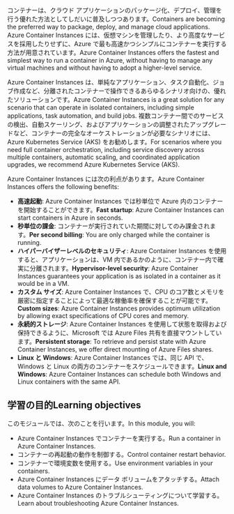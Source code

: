 <span data-ttu-id="08871-101">コンテナーは、クラウド アプリケーションのパッケージ化、デプロイ、管理を行う優れた方法としてしだいに普及しつつあります。</span><span class="sxs-lookup"><span data-stu-id="08871-101">Containers are becoming the preferred way to package, deploy, and manage cloud applications.</span></span> <span data-ttu-id="08871-102">Azure Container Instances には、仮想マシンを管理したり、より高度なサービスを採用したりせずに、Azure で最も高速かつシンプルにコンテナーを実行する方法が用意されています。</span><span class="sxs-lookup"><span data-stu-id="08871-102">Azure Container Instances offers the fastest and simplest way to run a container in Azure, without having to manage any virtual machines and without having to adopt a higher-level service.</span></span>

<span data-ttu-id="08871-103">Azure Container Instances は、単純なアプリケーション、タスク自動化、ジョブ作成など、分離されたコンテナーで操作できるあらゆるシナリオ向けの、優れたソリューションです。</span><span class="sxs-lookup"><span data-stu-id="08871-103">Azure Container Instances is a great solution for any scenario that can operate in isolated containers, including simple applications, task automation, and build jobs.</span></span> <span data-ttu-id="08871-104">複数コンテナー間でのサービスの検出、自動スケーリング、およびアプリケーションの調整されたアップグレードなど、コンテナーの完全なオーケストレーションが必要なシナリオには、Azure Kubernetes Service (AKS) をお勧めします。</span><span class="sxs-lookup"><span data-stu-id="08871-104">For scenarios where you need full container orchestration, including service discovery across multiple containers, automatic scaling, and coordinated application upgrades, we recommend Azure Kubernetes Service (AKS).</span></span>

<span data-ttu-id="08871-105">Azure Container Instances には次の利点があります。</span><span class="sxs-lookup"><span data-stu-id="08871-105">Azure Container Instances offers the following benefits:</span></span>

- <span data-ttu-id="08871-106">**高速起動**: Azure Container Instances では秒単位で Azure 内のコンテナーを開始することができます。</span><span class="sxs-lookup"><span data-stu-id="08871-106">**Fast startup**: Azure Container Instances can start containers in Azure in seconds.</span></span>
- <span data-ttu-id="08871-107">**秒単位の課金**: コンテナーが実行されていた期間に対してのみ課金されます。</span><span class="sxs-lookup"><span data-stu-id="08871-107">**Per second billing**: You are only charged while the container is running.</span></span>
- <span data-ttu-id="08871-108">**ハイパーバイザーレベルのセキュリティ**: Azure Container Instances を使用すると、アプリケーションは、VM 内であるかのように、コンテナー内で確実に分離されます。</span><span class="sxs-lookup"><span data-stu-id="08871-108">**Hypervisor-level security**: Azure Container Instances guarantees your application is as isolated in a container as it would be in a VM.</span></span>
- <span data-ttu-id="08871-109">**カスタム サイズ**: Azure Container Instances で、CPU のコア数とメモリを厳密に指定することによって最適な稼働率を確保することが可能です。</span><span class="sxs-lookup"><span data-stu-id="08871-109">**Custom sizes**: Azure Container Instances provides optimum utilization by allowing exact specifications of CPU cores and memory.</span></span>
- <span data-ttu-id="08871-110">**永続的ストレージ**: Azure Container Instances を使用して状態を取得および保持できるように、Microsoft では Azure Files 共有を直接マウントしています。</span><span class="sxs-lookup"><span data-stu-id="08871-110">**Persistent storage**: To retrieve and persist state with Azure Container Instances, we offer direct mounting of Azure Files shares.</span></span>
- <span data-ttu-id="08871-111">**Linux と Windows**: Azure Container Instances では、同じ API で、Windows と Linux の両方のコンテナーをスケジュールできます。</span><span class="sxs-lookup"><span data-stu-id="08871-111">**Linux and Windows**: Azure Container Instances can schedule both Windows and Linux containers with the same API.</span></span>

## <a name="learning-objectives"></a><span data-ttu-id="08871-112">学習の目的</span><span class="sxs-lookup"><span data-stu-id="08871-112">Learning objectives</span></span>  

<span data-ttu-id="08871-113">このモジュールでは、次のことを行います。</span><span class="sxs-lookup"><span data-stu-id="08871-113">In this module, you will:</span></span>

- <span data-ttu-id="08871-114">Azure Container Instances でコンテナーを実行する。</span><span class="sxs-lookup"><span data-stu-id="08871-114">Run a container in Azure Container Instances.</span></span>
- <span data-ttu-id="08871-115">コンテナーの再起動の動作を制御する。</span><span class="sxs-lookup"><span data-stu-id="08871-115">Control container restart behavior.</span></span>
- <span data-ttu-id="08871-116">コンテナーで環境変数を使用する。</span><span class="sxs-lookup"><span data-stu-id="08871-116">Use environment variables in your containers.</span></span>
- <span data-ttu-id="08871-117">Azure Container Instances にデータ ボリュームをアタッチする。</span><span class="sxs-lookup"><span data-stu-id="08871-117">Attach data volumes to Azure Container Instances.</span></span>
- <span data-ttu-id="08871-118">Azure Container Instances のトラブルシューティングについて学習する。</span><span class="sxs-lookup"><span data-stu-id="08871-118">Learn about troubleshooting Azure Container Instances.</span></span>
